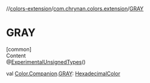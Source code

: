 //[colors-extension](../../index.md)/[com.chrynan.colors.extension](index.md)/[GRAY](-g-r-a-y.md)



# GRAY  
[common]  
Content  
@[ExperimentalUnsignedTypes](https://kotlinlang.org/api/latest/jvm/stdlib/kotlin/-experimental-unsigned-types/index.html)()  
  
val [Color.Companion](../../../colors-core/colors-core/com.chrynan.colors/-color/-companion/index.md).[GRAY](-g-r-a-y.md): [HexadecimalColor](../../../colors-core/colors-core/com.chrynan.colors/-hexadecimal-color/index.md)  



